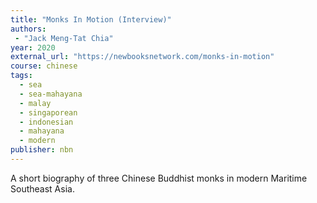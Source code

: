 ```yaml
---
title: "Monks In Motion (Interview)"
authors:
 - "Jack Meng-Tat Chia"
year: 2020
external_url: "https://newbooksnetwork.com/monks-in-motion"
course: chinese
tags:
  - sea
  - sea-mahayana
  - malay
  - singaporean
  - indonesian
  - mahayana
  - modern
publisher: nbn
---
```


A short biography of three Chinese Buddhist monks in modern Maritime Southeast Asia.

